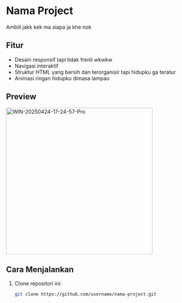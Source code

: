 # Nama Project

Ambill jakk kek ma siapa ja khe nok

## Fitur

- Desain responsif tapi tidak frenli wkwkw
- Navigasi interaktif
- Struktur HTML yang bersih dan terorganisir tapi hidupku ga teratur
- Animasi ringan hidupku dimasa lampau

## Preview

<img src="https://i.ibb.co.com/XfZ4F4z7/WIN-20250424-17-24-57-Pro.jpg" width="400" alt="WIN-20250424-17-24-57-Pro" border="0" />

## Cara Menjalankan

1. Clone repositori ini:
   ```bash
   git clone https://github.com/username/nama-project.git

